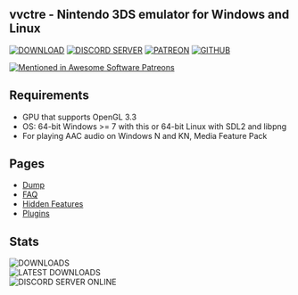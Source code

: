 ## vvctre - Nintendo 3DS emulator for Windows and Linux

[![DOWNLOAD](https://img.shields.io/badge/DOWNLOAD-brightgreen?style=for-the-badge)](https://github.com/vvanelslande/vvctre/releases)
[![DISCORD SERVER](https://img.shields.io/badge/DISCORD%20SERVER-brightgreen?style=for-the-badge)](https://discord.gg/hVxCyb5)
[![PATREON](https://img.shields.io/badge/PATREON-brightgreen?style=for-the-badge)](https://www.patreon.com/vvctre)
[![GITHUB](https://img.shields.io/badge/GITHUB-brightgreen?style=for-the-badge)](https://github.com/vvanelslande/vvctre)

[![Mentioned in Awesome Software Patreons](https://awesome.re/mentioned-badge-flat.svg)](https://github.com/uraimo/awesome-software-patreons)

## Requirements 
- GPU that supports OpenGL 3.3
- OS: 64-bit Windows >= 7 with this or 64-bit Linux with SDL2 and libpng
- For playing AAC audio on Windows N and KN, Media Feature Pack

## Pages

- [Dump](https://vvanelslande.github.io/vvctre/Dump)
- [FAQ](https://vvanelslande.github.io/vvctre/FAQ)
- [Hidden Features](https://vvanelslande.github.io/vvctre/Hidden-Features)
- [Plugins](https://vvanelslande.github.io/vvctre/Plugins)

## Stats

![DOWNLOADS](https://img.shields.io/github/downloads/vvanelslande/vvctre/total?style=for-the-badge&color=brightgreen&labelColor=brightgreen)  
![LATEST DOWNLOADS](https://img.shields.io/github/downloads/vvanelslande/vvctre/latest/total?style=for-the-badge&color=brightgreen&labelColor=brightgreen)  
![DISCORD SERVER ONLINE](https://img.shields.io/discord/692523028046676048?label=DISCORD%20SERVER&style=for-the-badge&color=brightgreen&labelColor=brightgreen)
